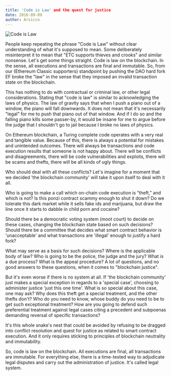 ```yaml
---
title: 'Code is Law' and the quest for justice
date: 2016-09-09
author: Arvicco
---
```

![Code is Law](http://gosreforma.ru/slider/Law-Image.jpg)

People keep repeating the phrase "Code is Law" without clear understanding of what it's supposed to mean. Some deliberately misinterpret it to mean that "ETC supports thieves and crooks" and similar nonsense. Let's get some things straight. Code is law on the blockchain. In the sense, all executions and transactions are final and immutable. So, from our (Ethereum Classic supporters) standpoint by pushing the DAO hard fork EF broke the "law" in the sense that they imposed an invalid transaction state on the blockchain.

This has nothing to do with contractual or criminal law, or other legal considerations. Stating that "code is law" is similar to acknowledging the laws of physics. The law of gravity says that when I push a piano out of a window, the piano will fall downwards. It does not mean that it's necessarily "legal" for me to push that piano out of that window. And if I do so and the falling piano kills some passer-by, it would be insane for me to argue before the judge that I shouldn't go to jail because I broke no laws of physics.

On Ethereum blockchain, a Turing complete code operates with a very real and tangible value. Because of this, there is always a potential for mistakes and unintended outcomes. There will always be transactions and code execution results that someone is not happy about. There will be conflicts and disagreements, there will be code vulnerabilities and exploits, there will be scams and thefts, there will be all kinds of ugly things.

Who should deal with all these conflicts? Let's imagine for a moment that we decided 'the blockchain community' will take it upon itself to deal with it all.

Who is going to make a call which on-chain code execution is “theft,” and which is not? Is this ponzi contract scammy enough to shut it down? Do we tolerate this dark market while it sells fake ids and marijuana, but draw the line once it starts to dabble in child porn and cocaine?

Should there be a democratic voting system (moot court) to decide on these cases, changing the blockchain state based on such decisions? Should there be a committee that decides what smart contract behavior is 'unacceptable' and what transactions are 'illegal' enough to justify a hard fork?

What may serve as a basis for such decisions? Where is the applicable body of law? Who is going to be the police, the judge and the jury? What is a due process? What is the appeal procedure? A lot of questions, and no good answers to these questions, when it comes to "blockchain justice".

But it's even worse if there is no system at all. If 'the blockchain community' just makes a special exception in regards to a 'special case', choosing to administer justice 'just this one time'. What is so special about this case, one may ask? Why does this theft get a special treatment, and the other thefts don't? Who do you need to know, whose buddy do you need to be to get such exceptional treatment? How are you going to defend such preferential treatment against legal cases citing a precedent and subpoenas demanding reversal of specific transactions?

It's this whole snake's nest that could be avoided by refusing to be dragged into conflict resolution and quest for justice as related to smart contract execution. And it only requires sticking to principles of blockchain neutrality and immutability.

So, code is law on the blockchain. All executions are final, all transactions are immutable. For everything else, there is a time-tested way to adjudicate legal disputes and carry out the administration of justice. It's called legal system.
